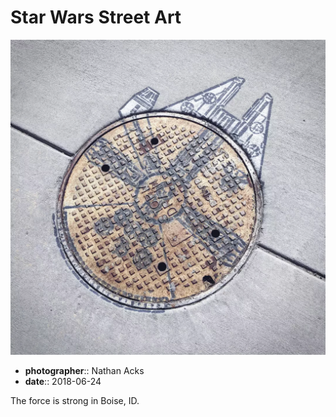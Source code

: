 # Star Wars Street Art

![A manhole cover transformed into the Millennium Falcon](assets/2018-06-24-star-wars-street-art.webp)

* **photographer**:: Nathan Acks
* **date**:: 2018-06-24

The force is strong in Boise, ID.
